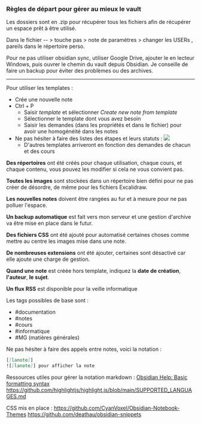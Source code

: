 ### Règles de départ pour gérer au mieux le vault

Les dossiers sont en .zip pour récupérer tous les fichiers afin de récupérer un espace prêt à être utilisé.

Dans le fichier -- > touche pas > note de paramètres > changer les USERs , pareils dans le répertoire perso.

Pour ne pas utiliser obsidian sync, utiliser Google Drive, ajouter le en lecteur Windows, puis ouvrer le chemin du vault depuis Obsidian. Je conseille de faire un backup pour éviter des problèmes ou des archives.

----

Pour utiliser les templates : 
- Crée une nouvelle note
- Ctrl + P
	- Saisir *template* et sélectionner *Create new note from template*
	- Sélectionner le template dont vous avez besoin 
	- Saisir les demandes (dans les propriétés et dans le fichier) pour avoir une homogénéité dans les notes
- Ne pas hésiter à faire des listes des étapes et leurs statuts : 
![](https://raw.githubusercontent.com/deathau/obsidian-snippets/main/images/checkboxes.png)
	- D'autres templates arriveront en fonction des demandes de chacun et des cours


**Des répertoires** ont été créés pour chaque utilisation, chaque cours, et chaque contenu, vous pouvez les modifier si cela ne vous convient pas.

**Toutes les images** sont stockées dans un répertoire bien défini pour ne pas créer de désordre, de même pour les fichiers Excalidraw.

**Les nouvelles notes** doivent être rangées au fur et à mesure pour ne pas polluer l'espace.

**Un backup automatique** est fait vers mon serveur et une gestion d'archive va être mise en place dans le futur.

**Des fichiers CSS** ont été ajouté pour automatisé certaines choses comme mettre au centre les images mise dans une note.

**De nombreuses extensions** ont été ajouter, certaines sont désactivé car elle ajoute une charge de gestion. 

**Quand une note** est créée hors template, indiquez la **date de création**, **l'auteur**, **le sujet**.

**Un flux RSS** est disponible pour la veille informatique

Les tags possibles de base sont : 
- #documentation 
- #notes 
- #cours 
- #informatique 
- #MG (matières générales)

Ne pas hésiter à faire des appels entre notes, voici la notation : 
```md
[[lanote]]
![[lanote]] pour afficher la note
```

Ressources utiles pour gérer la notation markdown : 
[Obsidian Help: Basic formatting syntax](https://help.obsidian.md/Editing+and+formatting/Basic+formatting+syntax)
https://github.com/highlightjs/highlight.js/blob/main/SUPPORTED_LANGUAGES.md

CSS mis en place : 
https://github.com/CyanVoxel/Obsidian-Notebook-Themes
https://github.com/deathau/obsidian-snippets


